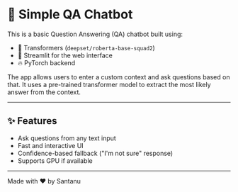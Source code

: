 # 🧠 Simple QA Chatbot

This is a basic Question Answering (QA) chatbot built using:

- 🤖 Transformers (`deepset/roberta-base-squad2`)
- 🧱 Streamlit for the web interface
- 🔥 PyTorch backend

The app allows users to enter a custom context and ask questions based on that. It uses a pre-trained transformer model to extract the most likely answer from the context.

---

## ✨ Features

- Ask questions from any text input
- Fast and interactive UI
- Confidence-based fallback ("I'm not sure" response)
- Supports GPU if available

---

Made with ❤️ by Santanu
